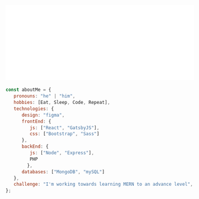 <img src="https://github.com/devsamahd/svg.svg/blob/main/svg.svg"/>




```javascript
const aboutMe = {
   pronouns: "he" | "him",
   hobbies: [Eat, Sleep, Code, Repeat],
   technologies: {
      design: "figma",
      frontEnd: {
         js: ["React", "GatsbyJS"],
         css: ["Bootstrap", "Sass"]
      },
      backEnd: {
         js: ["Node", "Express"],
         PHP
        },
      databases: ["MongoDB", "mySQL"]
   },
   challenge: "I'm working towards learning MERN to an advance level",
};
```
